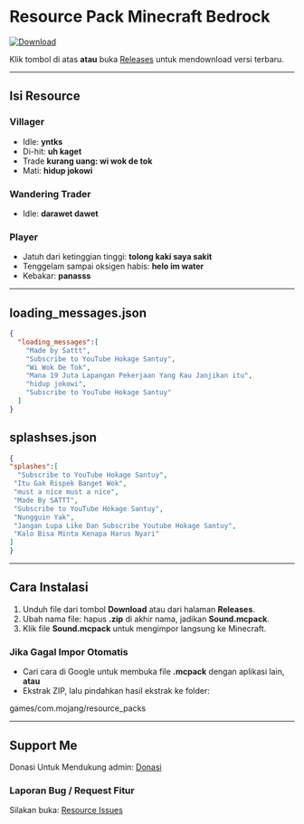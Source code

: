# Resource Pack Minecraft Bedrock

[![Download](https://img.shields.io/badge/Download-Release-blue?style=for-the-badge)](../../releases/latest)

Klik tombol di atas **atau** buka [Releases](../../releases) untuk mendownload versi terbaru.

---

## Isi Resource

### Villager
- Idle: **yntks**  
- Di-hit: **uh kaget**  
- Trade **kurang uang: wi wok de tok**  
- Mati: **hidup jokowi**  

### Wandering Trader
- Idle: **darawet dawet**  

### Player
- Jatuh dari ketinggian tinggi: **tolong kaki saya sakit**  
- Tenggelam sampai oksigen habis: **helo im water**  
- Kebakar: **panasss**

---

## loading_messages.json
```json
{
  "loading_messages":[
    "Made by Sattt",
    "Subscribe to YouTube Hokage Santuy",
    "Wi Wok De Tok",
    "Mana 19 Juta Lapangan Pekerjaan Yang Kau Janjikan itu",
    "hidup jokowi",
    "Subscribe to YouTube Hokage Santuy"
  ]
}
```

## splashses.json
```json
{
"splashes":[
  "Subscribe to YouTube Hokage Santuy",
 "Itu Gak Rispek Banget Wok",
 "must a nice must a nice",
 "Made By SATTT",
 "Subscribe to YouTube Hokage Santuy",
 "Nungguin Yak",
 "Jangan Lupa Like Dan Subscribe Youtube Hokage Santuy",
 "Kalo Bisa Minta Kenapa Harus Nyari"
]
}
```

---

## Cara Instalasi

1. Unduh file dari tombol **Download** atau dari halaman **Releases**.  
2. Ubah nama file: hapus **.zip** di akhir nama, jadikan **Sound.mcpack**.  
3. Klik file **Sound.mcpack** untuk mengimpor langsung ke Minecraft.  

### Jika Gagal Impor Otomatis
- Cari cara di Google untuk membuka file **.mcpack** dengan aplikasi lain, **atau**  
- Ekstrak ZIP, lalu pindahkan hasil ekstrak ke folder:

games/com.mojang/resource_packs

---

## Support Me
Donasi Untuk Mendukung admin: [Donasi](https://uunkn0wnn.github.io/donation-page/)

### Laporan Bug / Request Fitur  
Silakan buka: [Resource Issues](https://github.com/Uunkn0wnN/Resource/issues)
